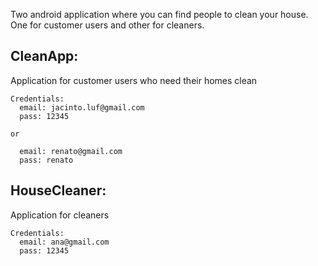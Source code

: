 Two android application where you can find people to clean your house. One for customer users and other for cleaners.

## CleanApp:
Application for customer users who need their homes clean <br>
  ```
  Credentials:
    email: jacinto.luf@gmail.com
    pass: 12345
  
  or

    email: renato@gmail.com
    pass: renato
  ```
## HouseCleaner:
Application for cleaners <br>
  
  ```
  Credentials:
    email: ana@gmail.com
    pass: 12345
  ```



